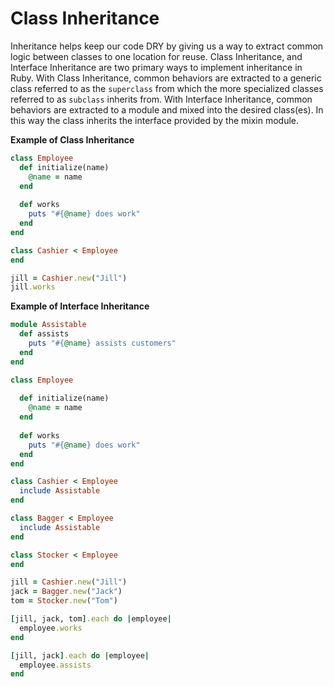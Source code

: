 # Class Inheritance

Inheritance helps keep our code DRY by giving us a way to extract common logic between classes to one location for reuse.  Class Inheritance, and Interface Inheritance are two primary ways to implement inheritance in Ruby.  With Class Inheritance, common behaviors are extracted to a generic class referred to as the  `superclass` from which the more specialized classes referred to as `subclass` inherits from.  With Interface Inheritance, common behaviors are extracted to a module and mixed into the desired class(es). In this way the class inherits the interface provided by the mixin module.  

**Example of Class Inheritance**
```ruby
class Employee  
  def initialize(name)
    @name = name
  end
  
  def works
    puts "#{@name} does work"
  end
end

class Cashier < Employee
end

jill = Cashier.new("Jill")
jill.works
```

**Example of Interface Inheritance**
```ruby
module Assistable
  def assists
    puts "#{@name} assists customers"
  end
end

class Employee
  
  def initialize(name)
    @name = name
  end
  
  def works
    puts "#{@name} does work"
  end
end

class Cashier < Employee
  include Assistable
end

class Bagger < Employee
  include Assistable
end

class Stocker < Employee
end

jill = Cashier.new("Jill")
jack = Bagger.new("Jack")
tom = Stocker.new("Tom")

[jill, jack, tom].each do |employee|
  employee.works
end

[jill, jack].each do |employee|
  employee.assists
end
```